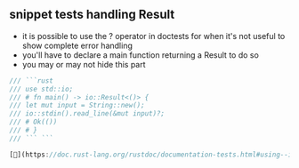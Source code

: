 ## snippet tests handling Result

* it is possible to use the ? operator in doctests for when it's not useful to show complete error handling
* you'll have to declare a main function returning a Result to do so
* you may or may not hide this part

```rust
/// ```rust
/// use std::io;
/// # fn main() -> io::Result<()> {
/// let mut input = String::new();
/// io::stdin().read_line(&mut input)?;
/// # Ok(())
/// # }
/// ``` ```

[📒](https://doc.rust-lang.org/rustdoc/documentation-tests.html#using--in-doc-tests)